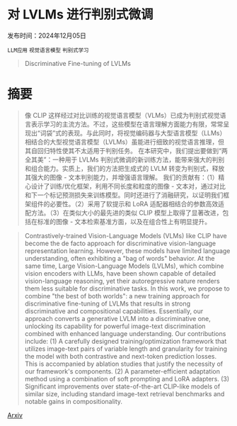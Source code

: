 # 对 LVLMs 进行判别式微调

发布时间：2024年12月05日

`LLM应用` `视觉语言模型` `判别式学习`

> Discriminative Fine-tuning of LVLMs

# 摘要

> 像 CLIP 这样经过对比训练的视觉语言模型（VLMs）已成为判别式视觉语言表示学习的主流方法。不过，这些模型在语言理解方面能力有限，常常呈现出“词袋”式的表现。与此同时，将视觉编码器与大型语言模型（LLMs）相结合的大型视觉语言模型（LVLMs）虽能进行细致的视觉语言推理，但其自回归特性使其不太适用于判别任务。
    在本研究中，我们提出要做到“两全其美”：一种用于 LVLMs 判别式微调的新训练方法，能带来强大的判别和组合能力。实质上，我们的方法把生成式的 LVLM 转变为判别式，释放其强大的图像 - 文本判别能力，并增强语言理解。
    我们的贡献有：（1）精心设计了训练/优化框架，利用不同长度和粒度的图像 - 文本对，通过对比和下一个标记预测损失来训练模型。同时还进行了消融研究，以证明我们框架组件的必要性。（2）采用了软提示和 LoRA 适配器相结合的参数高效适配方法。（3）在类似大小的最先进的类似 CLIP 模型上取得了显著改进，包括在标准的图像 - 文本检索基准方面，以及在组合性上有明显提升。

> Contrastively-trained Vision-Language Models (VLMs) like CLIP have become the de facto approach for discriminative vision-language representation learning. However, these models have limited language understanding, often exhibiting a "bag of words" behavior. At the same time, Large Vision-Language Models (LVLMs), which combine vision encoders with LLMs, have been shown capable of detailed vision-language reasoning, yet their autoregressive nature renders them less suitable for discriminative tasks.
  In this work, we propose to combine "the best of both worlds": a new training approach for discriminative fine-tuning of LVLMs that results in strong discriminative and compositional capabilities. Essentially, our approach converts a generative LVLM into a discriminative one, unlocking its capability for powerful image-text discrimination combined with enhanced language understanding.
  Our contributions include: (1) A carefully designed training/optimization framework that utilizes image-text pairs of variable length and granularity for training the model with both contrastive and next-token prediction losses. This is accompanied by ablation studies that justify the necessity of our framework's components. (2) A parameter-efficient adaptation method using a combination of soft prompting and LoRA adapters. (3) Significant improvements over state-of-the-art CLIP-like models of similar size, including standard image-text retrieval benchmarks and notable gains in compositionality.

[Arxiv](https://arxiv.org/abs/2412.04378)